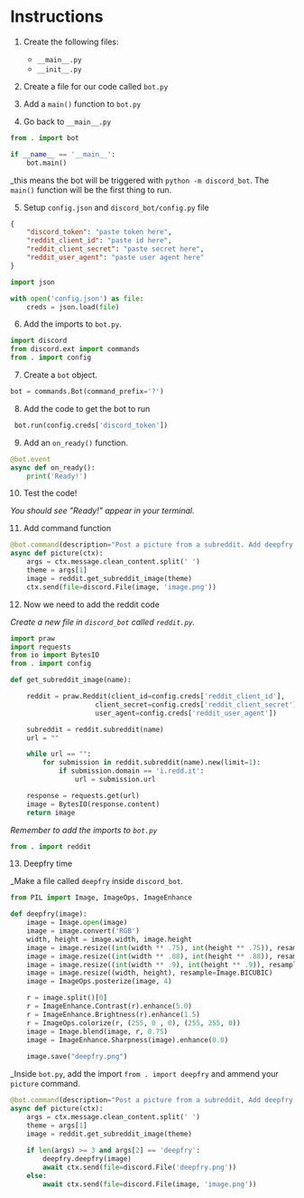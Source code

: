 # Instructions

1. Create the following files:
    - `__main__.py`
    - `__init__.py`

2. Create a file for our code called `bot.py`
3. Add a `main()` function to `bot.py`
4. Go back to `__main__.py`
```python
from . import bot

if __name__ == '__main__':
    bot.main()
```
_this means the bot will be triggered with `python -m discord_bot`. The `main()` function will be the first thing to run.

5. Setup `config.json` and `discord_bot/config.py` file

```json
{
    "discord_token": "paste token here",
    "reddit_client_id": "paste id here",
    "reddit_client_secret": "paste secret here",
    "reddit_user_agent": "paste user agent here"
}
```

```python
import json

with open('config.json') as file:
    creds = json.load(file)
```

6. Add the imports to `bot.py`.

```python
import discord
from discord.ext import commands
from . import config
```


7. Create a `bot` object.

```python
bot = commands.Bot(command_prefix='?')
```

8. Add the code to get the bot to run

```python
 bot.run(config.creds['discord_token'])
```

9. Add an `on_ready()` function.

```python
@bot.event
async def on_ready():
    print('Ready!')
```

10. Test the code!

_You should see "Ready!" appear in your terminal._

11. Add command function

```python
@bot.command(description="Post a picture from a subreddit. Add deepfry as a 2nd argument for a filter.")
async def picture(ctx):
    args = ctx.message.clean_content.split(' ')
    theme = args[1]
    image = reddit.get_subreddit_image(theme)
    ctx.send(file=discord.File(image, 'image.png'))
```

12. Now we need to add the reddit code

_Create a new file in `discord_bot` called `reddit.py`._

```python
import praw
import requests
from io import BytesIO
from . import config

def get_subreddit_image(name):

    reddit = praw.Reddit(client_id=config.creds['reddit_client_id'],
                     client_secret=config.creds['reddit_client_secret'],
                     user_agent=config.creds['reddit_user_agent'])

    subreddit = reddit.subreddit(name)
    url = ""

    while url == "":
        for submission in reddit.subreddit(name).new(limit=1):
            if submission.domain == 'i.redd.it':
                url = submission.url

    response = requests.get(url)
    image = BytesIO(response.content)
    return image
```

_Remember to add the imports to `bot.py`_

```python
from . import reddit
```

13. Deepfry time

_Make a file called `deepfry` inside `discord_bot`.

```python
from PIL import Image, ImageOps, ImageEnhance

def deepfry(image):
    image = Image.open(image)
    image = image.convert('RGB')
    width, height = image.width, image.height
    image = image.resize((int(width ** .75), int(height ** .75)), resample=Image.LANCZOS)
    image = image.resize((int(width ** .88), int(height ** .88)), resample=Image.BILINEAR)
    image = image.resize((int(width ** .9), int(height ** .9)), resample=Image.BICUBIC)
    image = image.resize((width, height), resample=Image.BICUBIC)
    image = ImageOps.posterize(image, 4)

    r = image.split()[0]
    r = ImageEnhance.Contrast(r).enhance(5.0)
    r = ImageEnhance.Brightness(r).enhance(1.5)
    r = ImageOps.colorize(r, (255, 0 , 0), (255, 255, 0))
    image = Image.blend(image, r, 0.75)
    image = ImageEnhance.Sharpness(image).enhance(0.0)
    
    image.save("deepfry.png")
```

_Inside `bot.py`, add the import `from . import deepfry` and ammend your `picture` command.

```python
@bot.command(description="Post a picture from a subreddit, Add deepfry as a 2nd argument for a filter.")
async def picture(ctx):
    args = ctx.message.clean_content.split(' ') 
    theme = args[1]
    image = reddit.get_subreddit_image(theme)
        
    if len(args) >= 3 and args[2] == 'deepfry':
        deepfry.deepfry(image)
        await ctx.send(file=discord.File('deepfry.png'))
    else:
        await ctx.send(file=discord.File(image, 'image.png'))
```

